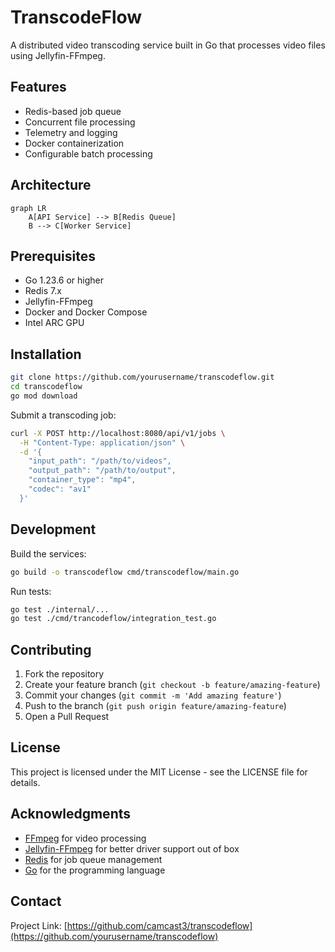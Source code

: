 # TranscodeFlow

A distributed video transcoding service built in Go that processes video files using Jellyfin-FFmpeg.

## Features

- Redis-based job queue
- Concurrent file processing
- Telemetry and logging
- Docker containerization
- Configurable batch processing

## Architecture

```mermaid
graph LR
    A[API Service] --> B[Redis Queue]
    B --> C[Worker Service]
```

## Prerequisites

- Go 1.23.6 or higher
- Redis 7.x
- Jellyfin-FFmpeg
- Docker and Docker Compose
- Intel ARC GPU

## Installation

```bash
git clone https://github.com/yourusername/transcodeflow.git
cd transcodeflow
go mod download
```

Submit a transcoding job:

```bash
curl -X POST http://localhost:8080/api/v1/jobs \
  -H "Content-Type: application/json" \
  -d '{
    "input_path": "/path/to/videos",
    "output_path": "/path/to/output",
    "container_type": "mp4",
    "codec": "av1"
  }'
```

## Development

Build the services:

```bash
go build -o transcodeflow cmd/transcodeflow/main.go
```

Run tests:

```bash
go test ./internal/...
go test ./cmd/trancodeflow/integration_test.go
```


## Contributing

1. Fork the repository
2. Create your feature branch (`git checkout -b feature/amazing-feature`)
3. Commit your changes (`git commit -m 'Add amazing feature'`)
4. Push to the branch (`git push origin feature/amazing-feature`)
5. Open a Pull Request

## License

This project is licensed under the MIT License - see the LICENSE file for details.

## Acknowledgments

- [FFmpeg](https://ffmpeg.org/) for video processing
- [Jellyfin-FFmpeg](https://github.com/jellyfin/jellyfin-ffmpeg) for better driver support out of box
- [Redis](https://redis.io/) for job queue management
- [Go](https://golang.org/) for the programming language

## Contact

Project Link: [https://github.com/camcast3/transcodeflow](https://github.com/yourusername/transcodeflow)
